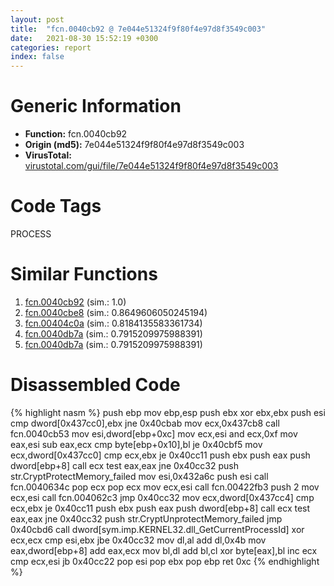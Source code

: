 ```yaml
---
layout: post
title:  "fcn.0040cb92 @ 7e044e51324f9f80f4e97d8f3549c003"
date:   2021-08-30 15:52:19 +0300
categories: report
index: false
---
```


# Generic Information
- **Function:** fcn.0040cb92
- **Origin (md5):** 7e044e51324f9f80f4e97d8f3549c003
- **VirusTotal:** [virustotal.com/gui/file/7e044e51324f9f80f4e97d8f3549c003][virustotal_ref]

# Code Tags
<span class="tag" id="PROCESS">PROCESS</span>


# Similar Functions

1. [fcn.0040cb92][similar_1_ref] (sim.: 1.0)
2. [fcn.0040cbe8][similar_2_ref] (sim.: 0.8649606050245194)
3. [fcn.00404c0a][similar_3_ref] (sim.: 0.8184135583361734)
4. [fcn.0040db7a][similar_4_ref] (sim.: 0.7915209975988391)
5. [fcn.0040db7a][similar_5_ref] (sim.: 0.7915209975988391)


# Disassembled Code

{% highlight nasm %}
push ebp
mov ebp,esp
push ebx
xor ebx,ebx
push esi
cmp dword[0x437cc0],ebx
jne 0x40cbab
mov ecx,0x437cb8
call fcn.0040cb53
mov esi,dword[ebp+0xc]
mov ecx,esi
and ecx,0xf
mov eax,esi
sub eax,ecx
cmp byte[ebp+0x10],bl
je 0x40cbf5
mov ecx,dword[0x437cc0]
cmp ecx,ebx
je 0x40cc11
push ebx
push eax
push dword[ebp+8]
call ecx
test eax,eax
jne 0x40cc32
push str.CryptProtectMemory_failed
mov esi,0x432a6c
push esi
call fcn.0040634c
pop ecx
pop ecx
mov ecx,esi
call fcn.00422fb3
push 2
mov ecx,esi
call fcn.004062c3
jmp 0x40cc32
mov ecx,dword[0x437cc4]
cmp ecx,ebx
je 0x40cc11
push ebx
push eax
push dword[ebp+8]
call ecx
test eax,eax
jne 0x40cc32
push str.CryptUnprotectMemory_failed
jmp 0x40cbd6
call dword[sym.imp.KERNEL32.dll_GetCurrentProcessId]
xor ecx,ecx
cmp esi,ebx
jbe 0x40cc32
mov dl,al
add dl,0x4b
mov eax,dword[ebp+8]
add eax,ecx
mov bl,dl
add bl,cl
xor byte[eax],bl
inc ecx
cmp ecx,esi
jb 0x40cc22
pop esi
pop ebx
pop ebp
ret 0xc
{% endhighlight %}


[similar_1_ref]: /report/fcn.0040cb92@88e03379526f823ce2de3b236adcaf80
[similar_2_ref]: /report/fcn.0040cbe8@319cf4affa41f752783e62f81908d682
[similar_3_ref]: /report/fcn.00404c0a@5f763449465a14d1cdb5ea67e2f984d0
[similar_4_ref]: /report/fcn.0040db7a@f068e0a788db6c075da6c407576e943b
[similar_5_ref]: /report/fcn.0040db7a@e02c832a2c768752009e071574e12967
[virustotal_ref]: https://www.virustotal.com/gui/file/7e044e51324f9f80f4e97d8f3549c003